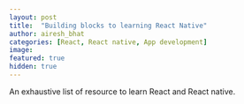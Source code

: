 ```yaml
---
layout: post
title:  "Building blocks to learning React Native"
author: airesh_bhat
categories: [React, React native, App development]
image: 
featured: true
hidden: true
---
```


An exhaustive list of resource to learn React and React native.